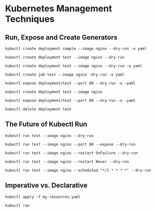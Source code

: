 # Kubernetes Management Techniques

## Run, Expose and Create Generators

    kubectl create deployment sample --image nginx --dry-run -o yaml

    kubectl create deployment test --image nginx --dry-run

    kubectl create deployment test --image nginx --dry-run -o yaml

    kubectl create job test --image nginx -dry-run -o yaml

    kubectl expose deployment/test --port 80 --dry-run -o -yaml

    kubectl create deployment test --image nginx

    kubectl expose deployment/test --port 80 --dry-run -o -yaml

    kubectl delete deployment test

## The Future of Kubectl Run

    kubectl run test --image nginx --dry-run
    
    kubectl run test --image nginx --port 80 --expose --dry-run
    
    kubectl run test --image nginx --restart OnFailure --dry-run
    
    kubectl run test --image nginx --restart Never --dry-run
    
    kubectl run test --image nginx --scheduled "*/1 * * * *" --dry-run

## Imperative vs. Declarative

    kubectl apply -f my-resources.yaml
    
    kubectl run




